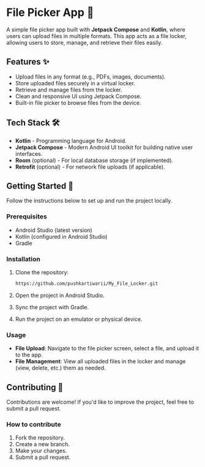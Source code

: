 # File Picker App 📂

A simple file picker app built with **Jetpack Compose** and **Kotlin**, where users can upload files in multiple formats. This app acts as a file locker, allowing users to store, manage, and retrieve their files easily.

## Features ✨

- Upload files in any format (e.g., PDFs, images, documents).
- Store uploaded files securely in a virtual locker.
- Retrieve and manage files from the locker.
- Clean and responsive UI using Jetpack Compose.
- Built-in file picker to browse files from the device.
  
## Tech Stack 🛠️

- **Kotlin** - Programming language for Android.
- **Jetpack Compose** - Modern Android UI toolkit for building native user interfaces.
- **Room** (optional) - For local database storage (if implemented).
- **Retrofit** (optional) - For network file uploads (if applicable).
  

## Getting Started 🚀

Follow the instructions below to set up and run the project locally.

### Prerequisites

- Android Studio (latest version)
- Kotlin (configured in Android Studio)
- Gradle

### Installation

1. Clone the repository:
    ```bash
    https://github.com/pushkartiwarii/My_File_Locker.git
    ```
2. Open the project in Android Studio.

3. Sync the project with Gradle.

4. Run the project on an emulator or physical device.

### Usage

- **File Upload**: Navigate to the file picker screen, select a file, and upload it to the app.
- **File Management**: View all uploaded files in the locker and manage (view, delete, etc.) them as needed.

## Contributing 🤝

Contributions are welcome! If you'd like to improve the project, feel free to submit a pull request.

### How to contribute

1. Fork the repository.
2. Create a new branch.
3. Make your changes.
4. Submit a pull request.
